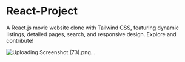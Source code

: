 # React-Project


A React.js movie website clone with Tailwind CSS, featuring dynamic listings, detailed pages, search, and responsive design. Explore and contribute!



![Uploading Screenshot (73).png…]()

